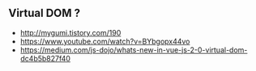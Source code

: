 

## Virtual DOM ? 
- http://mygumi.tistory.com/190
- https://www.youtube.com/watch?v=BYbgopx44vo
- https://medium.com/js-dojo/whats-new-in-vue-js-2-0-virtual-dom-dc4b5b827f40
